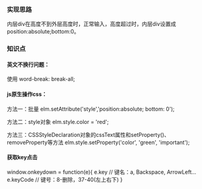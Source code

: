 ### 实现思路

内层div在高度不到外层高度时，正常输入，高度超过时，内层div设置成position:absolute;bottom:0。

### 知识点

#### 英文不换行问题：
使用 word-break: break-all;

#### js原生操作css：
方法一：批量
elm.setAttribute('style','position:absolute; bottom: 0');

方法二：style对象
elm.style.color = 'red';

方法三：CSSStyleDeclaration对象的cssText属性和setProperty()、removeProperty等方法
elm.style.setProperty('color', 'green', 'important');

#### 获取key点击
window.onkeydown = function(e){
	e.key // 键名：a, Backspace, ArrowLeft...
	e.keyCode // 键号：8-删除，37-40(左上右下)
}